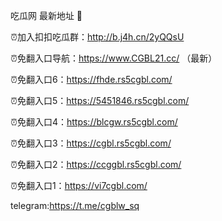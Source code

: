 吃瓜网 最新地址 👋 

⏰加入扣扣吃瓜群：http://b.j4h.cn/2yQQsU

⏰免翻入口导航：https://www.CGBL21.cc/  （最新）

⏰免翻入口6：https://fhde.rs5cgbl.com/

⏰免翻入口5：https://5451846.rs5cgbl.com/

⏰免翻入口4：https://blcgw.rs5cgbl.com/

⏰免翻入口3：https://cgbl.rs5cgbl.com/

⏰免翻入口2：https://ccggbl.rs5cgbl.com/

⏰免翻入口1：https://vi7cgbl.com/

telegram:https://t.me/cgblw_sq


